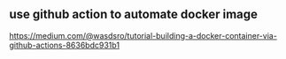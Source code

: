 ## use github action to automate docker image

https://medium.com/@wasdsro/tutorial-building-a-docker-container-via-github-actions-8636bdc931b1

